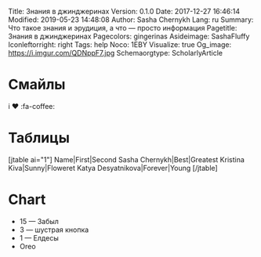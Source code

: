 Title: Знания в джинджеринах
Version: 0.1.0
Date: 2017-12-27 16:46:14
Modified: 2019-05-23 14:48:08
Author: Sasha Chernykh
Lang: ru
Summary: Что такое знания и эрудиция, а что — просто информация
Pagetitle: Знания в джинджеринах
Pagecolors: gingerinas
Asideimage: SashaFluffy
Iconleftorright: right
Tags: help
Noco: 1EBY
Visualize: true
Og_image: https://i.imgur.com/QDNppF7.jpg
Schemaorgtype: ScholarlyArticle

# Смайлы

i ♥ :fa-coffee:

# Таблицы

[jtable ai="1"]
Name|First|Second
Sasha Chernykh|Best|Greatest
Kristina Kiva|Sunny|Floweret
Katya Desyatnikova|Forever|Young
[/jtable]

# Chart

<ul class="SashaPieChart">
	<li class="visualize" data-value="15" data-color="salmon">15 — Забыл</li>
	<li class="visualize" data-value="3" data-color="antiquewhite">3 — шустрая кнопка</li>
	<li class="visualize" data-value="2" data-color="coral">1 — Елдесы</li>
	<li class="visualize" data-value="4" data-color="papayawhip">Oreo</li>
</ul>
